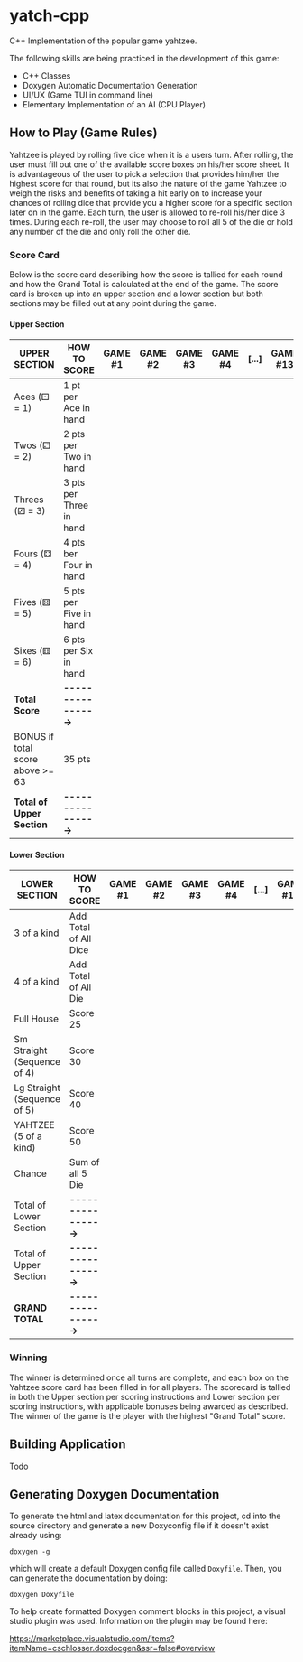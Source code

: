 # yatch-cpp

C++ Implementation of the popular game yahtzee. 

The following skills are being practiced in the development of this game:

- C++ Classes
- Doxygen Automatic Documentation Generation
- UI/UX (Game TUI in command line)
- Elementary Implementation of an AI (CPU Player)

## How to Play (Game Rules)

Yahtzee is played by rolling five dice when it is a users turn. After rolling, the user must fill out one of the available score boxes on his/her score sheet. It is advantageous of the user to pick a selection that provides him/her the highest score for that round, but its also the nature of the game Yahtzee to weigh the risks and benefits of taking a hit early on to increase your chances of rolling dice that provide you a higher score for a specific section later on in the game. Each turn, the user is allowed to re-roll his/her dice 3 times. During each re-roll, the user may choose to roll all 5 of the die or hold any number of the die and only roll the other die. 

### Score Card

Below is the score card describing how the score is tallied for each round and how the Grand Total is calculated at the end of the game. The score card is broken up into an upper section and a lower section but both sections may be filled out at any point during the game. 



#### Upper Section

| UPPER SECTION                    | HOW TO SCORE            | GAME #1 | GAME #2 | GAME #3 | GAME #4 | [...] | GAME #13 |
| -------------------------------- | ----------------------- | ------- | ------- | ------- | ------- | ----- | -------- |
| Aces (⚀ = 1)                     | 1 pt per Ace in hand    |         |         |         |         |       |          |
| Twos (⚁ = 2)                     | 2 pts per Two in hand   |         |         |         |         |       |          |
| Threes (⚂ = 3)                   | 3 pts per Three in hand |         |         |         |         |       |          |
| Fours (⚃ = 4)                    | 4 pts ber Four in hand  |         |         |         |         |       |          |
| Fives (⚄ = 5)                    | 5 pts per Five in hand  |         |         |         |         |       |          |
| Sixes (⚅ = 6)                    | 6 pts per Six in hand   |         |         |         |         |       |          |
| **Total Score**                  | **---------------->**   |         |         |         |         |       |          |
| BONUS if total score above >= 63 | 35 pts                  |         |         |         |         |       |          |
| **Total of Upper Section**       | **---------------->**   |         |         |         |         |       |          |

#### Lower Section

| LOWER SECTION               | HOW TO SCORE          | GAME #1 | GAME #2 | GAME #3 | GAME #4 | [...] | GAME #13 |
| --------------------------- | --------------------- | ------- | ------- | ------- | ------- | ----- | -------- |
| 3 of a kind                 | Add Total of All Dice |         |         |         |         |       |          |
| 4 of a kind                 | Add Total of All Die  |         |         |         |         |       |          |
| Full House                  | Score 25              |         |         |         |         |       |          |
| Sm Straight (Sequence of 4) | Score 30              |         |         |         |         |       |          |
| Lg Straight (Sequence of 5) | Score 40              |         |         |         |         |       |          |
| YAHTZEE (5 of a kind)       | Score 50              |         |         |         |         |       |          |
| Chance                      | Sum of all 5 Die      |         |         |         |         |       |          |
| Total of Lower Section      | **---------------->** |         |         |         |         |       |          |
| Total of Upper Section      | **---------------->** |         |         |         |         |       |          |
| **GRAND TOTAL**             | **---------------->** |         |         |         |         |       |          |

### Winning

The winner is determined once all turns are complete, and each box on the Yahtzee score card has been filled in for all players. The scorecard is tallied in both the Upper section per scoring instructions and Lower section per scoring instructions, with applicable bonuses being awarded as described. The winner of the game is the player with the highest "Grand Total" score.

## Building Application

Todo

## Generating Doxygen Documentation

To generate the html and latex documentation for this project, cd into the source directory and generate a new Doxyconfig file if it doesn't exist already using:

`doxygen -g`

which will create a default Doxygen config file called `Doxyfile`. Then, you can generate the documentation by doing:

`doxygen Doxyfile`

To help create formatted Doxygen comment blocks in this project, a visual studio plugin was used. Information on the plugin may be found here:

https://marketplace.visualstudio.com/items?itemName=cschlosser.doxdocgen&ssr=false#overview 
